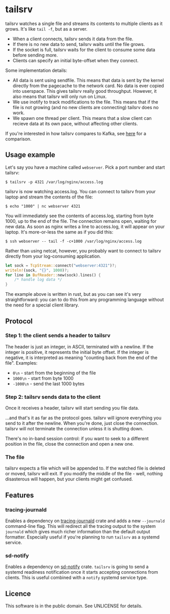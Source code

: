 # tailsrv

tailsrv watches a single file and streams its contents to multiple clients as it grows.
It's like `tail -f`, but as a server.

* When a client connects, tailsrv sends it data from the file.
* If there is no new data to send, tailsrv waits until the file grows.
* If the socket is full, tailsrv waits for the client to consume some data before sending more.
* Clients can specify an initial byte-offset when they connect.

Some implementation details:

* All data is sent using sendfile.  This means that data is sent by the kernel
  directly from the pagecache to the network card.  No data is ever copied
  into userspace.  This gives tailsrv really good throughput.  However,
  it also means that tailsrv will only run on Linux.
* We use inotify to track modifications to the file.  This means that if the
  file is not growing (and no new clients are connecting) tailsrv does no work.
* We spawn one thread per client.  This means that a slow client can recieve
  data at its own pace, without affecting other clients.

If you're interested in how tailsrv compares to Kafka, see [here](vs_kafka.md)
for a comparison.


## Usage example

Let's say you have a machine called `webserver`.  Pick a port number and
start tailsrv:

```console
$ tailsrv -p 4321 /var/log/nginx/access.log
```

tailsrv is now watching access.log.  You can connect to tailsrv from your
laptop and stream the contents of the file:

```console
$ echo "1000" | nc webserver 4321
```

You will immediately see the contents of access.log, starting from byte 1000,
up to the end of the file.  The connection remains open, waiting for new data.
As soon as nginx writes a line to access.log, it will appear on your laptop.
It's more-or-less the same as if you did this:

```console
$ ssh webserver -- tail -f -c+1000 /var/log/nginx/access.log
```

Rather than using netcat, however, you probably want to connect to tailsrv
directly from your log-consuming application.

```rust
let sock = TcpStream::connect("webserver:4321")?;
writeln!(sock, "{}", 1000)?;
for line in BufReader::new(sock).lines() {
    /* handle log data */
}
```

The example above is written in rust, but as you can see it's very
straightforward: you can to do this from any programming language without
the need for a special client library.


## Protocol

### Step 1: the client sends a header to tailsrv

The header is just an integer, in ASCII, terminated with a newline.  If the
integer is positive, it represents the initial byte offset.  If the integer
is negative, it is interpreted as meaning "counting back from the end of
the file".  Examples:

* `0\n` - start from the beginning of the file
* `1000\n` - start from byte 1000
* `-1000\n` - send the last 1000 bytes

### Step 2: tailsrv sends data to the client

Once it receives a header, tailsrv will start sending you file data.

...and that's it as far as the protocol goes.
tailsrv will ignore everything you send to it after the newline.
When you're done, just close the connection.
tailsrv will not terminate the connection unless it is shutting down.

There's no in-band session control: if you want to seek to a different
position in the file, close the connection and open a new one.

### The file

tailsrv expects a file which will be appended to.  If the watched file is
deleted or moved, tailsrv will exit.  If you modify the middle of the file -
well, nothing disasterous will happen, but your clients might get confused.

## Features

### tracing-journald

Enables a dependency on
[tracing-journald](https://crates.io/crates/tracing-journald) crate and adds a
new `--journald` command-line flag. This will redirect all the tracing output to
the system `journald` which gives much richer information than the default
output formatter. Especially useful if you're planning to run `tailsrv` as a
systemd service.

### sd-notify

Enables a dependency on [sd-notify](https://crates.io/crates/sd-notify) crate.
`tailsrv` is going to send a systemd readiness notification once it starts
accepting connections from clients. This is useful combined with a `notify`
systemd service type.

## Licence

This software is in the public domain.  See UNLICENSE for details.
